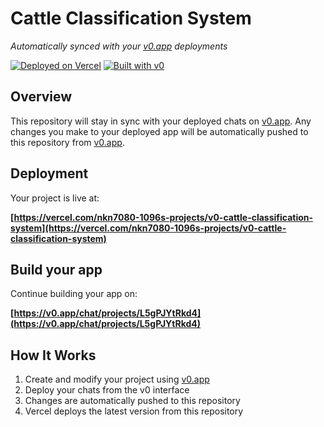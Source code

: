 # Cattle Classification System

*Automatically synced with your [v0.app](https://v0.app) deployments*

[![Deployed on Vercel](https://img.shields.io/badge/Deployed%20on-Vercel-black?style=for-the-badge&logo=vercel)](https://vercel.com/nkn7080-1096s-projects/v0-cattle-classification-system)
[![Built with v0](https://img.shields.io/badge/Built%20with-v0.app-black?style=for-the-badge)](https://v0.app/chat/projects/L5gPJYtRkd4)

## Overview

This repository will stay in sync with your deployed chats on [v0.app](https://v0.app).
Any changes you make to your deployed app will be automatically pushed to this repository from [v0.app](https://v0.app).

## Deployment

Your project is live at:

**[https://vercel.com/nkn7080-1096s-projects/v0-cattle-classification-system](https://vercel.com/nkn7080-1096s-projects/v0-cattle-classification-system)**

## Build your app

Continue building your app on:

**[https://v0.app/chat/projects/L5gPJYtRkd4](https://v0.app/chat/projects/L5gPJYtRkd4)**

## How It Works

1. Create and modify your project using [v0.app](https://v0.app)
2. Deploy your chats from the v0 interface
3. Changes are automatically pushed to this repository
4. Vercel deploys the latest version from this repository
